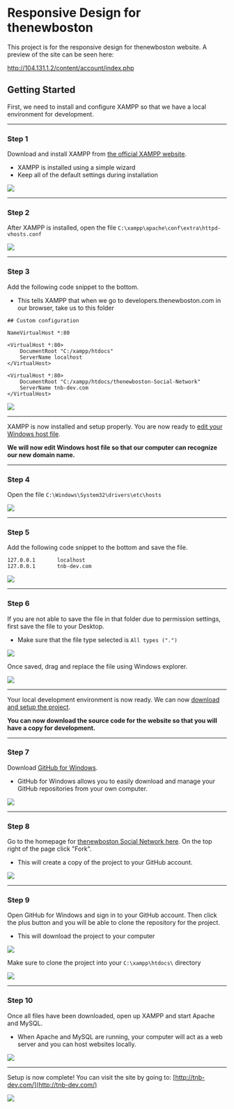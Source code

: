 # Responsive Design for thenewboston

This project is for the responsive design for thenewboston website. A preview of the site can be seen here:

http://104.131.1.2/content/account/index.php

## Getting Started

First, we need to install and configure XAMPP so that we have a local environment for development.

***

### Step 1

Download and install XAMPP from [the official XAMPP website](https://www.apachefriends.org/index.html).
* XAMPP is installed using a simple wizard
* Keep all of the default settings during installation

![](http://i.imgur.com/jK0Xeon.png)

***

### Step 2

After XAMPP is installed, open the file `C:\xampp\apache\conf\extra\httpd-vhosts.conf` 

![](http://i.imgur.com/mvwnGfi.png)

***

### Step 3

Add the following code snippet to the bottom.
* This tells XAMPP that when we go to developers.thenewboston.com in our browser, take us to this folder

```
## Custom configuration

NameVirtualHost *:80

<VirtualHost *:80>
    DocumentRoot "C:/xampp/htdocs"
    ServerName localhost
</VirtualHost>

<VirtualHost *:80>
    DocumentRoot "C:/xampp/htdocs/thenewboston-Social-Network"
    ServerName tnb-dev.com
</VirtualHost>
```

![](http://i.imgur.com/4tQLlke.png)

***

XAMPP is now installed and setup properly. You are now ready to [edit your Windows host file](https://github.com/thenewboston-developers/thenewboston-Social-Network/wiki/Edit-Windows-Host-File).

**We will now edit Windows host file so that our computer can recognize our new domain name.**

***

### Step 4

Open the file `C:\Windows\System32\drivers\etc\hosts`

![](http://i.imgur.com/8NY7D2K.png)

***

### Step 5

Add the following code snippet to the bottom and save the file.

```
127.0.0.1       localhost
127.0.0.1       tnb-dev.com
```

![](http://i.imgur.com/TFqmgRE.png)

***

### Step 6

If you are not able to save the file in that folder due to permission settings, first save the file to your Desktop.
* Make sure that the file type selected is `All types (".")`

![](http://i.imgur.com/M94vqJx.png)

Once saved, drag and replace the file using Windows explorer. 

![](http://i.imgur.com/sP0UIxe.png)

***

Your local development environment is now ready. We can now [download and setup the project](https://github.com/thenewboston-developers/thenewboston-Social-Network/wiki/Forking-the-Repository).

**You can now download the source code for the website so that you will have a copy for development.**

***

### Step 7

Download [GitHub for Windows](https://windows.github.com/).
* GitHub for Windows allows you to easily download and manage your GitHub repositories from your own computer.

![](http://i.imgur.com/RJk3m0g.png)

***

### Step 8

Go to the homepage for [thenewboston Social Network here](https://github.com/thenewboston-developers/thenewboston-Social-Network). On the top right of the page click "Fork". 
* This will create a copy of the project to your GitHub account.

![](http://i.imgur.com/pcmhvEr.png)

***

### Step 9

Open GitHub for Windows and sign in to your GitHub account. Then click the plus button and you will be able to clone the repository for the project.
* This will download the project to your computer

![](http://i.imgur.com/Uli8pWn.png)

Make sure to clone the project into your `C:\xampp\htdocs\` directory

![](http://i.imgur.com/U6iqckp.png)

***

### Step 10

Once all files have been downloaded, open up XAMPP and start Apache and MySQL.
* When Apache and MySQL are running, your computer will act as a web server and you can host websites locally.

![](http://i.imgur.com/zPphQkf.png)

***

Setup is now complete! You can visit the site by going to: [http://tnb-dev.com/](http://tnb-dev.com/)

![](http://i.imgur.com/mt3jzEM.png)
